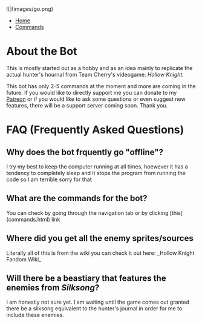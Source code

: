 <div id="header">![](images/go.png)

<div id="navigation">

*   [Home](index.html)
*   [Commands](commands.html)

</div>

</div>

<main>

<div id="about">

# About the Bot

This is mostly started out as a hobby and as an idea mainly to replicate the actual hunter's hournal from Team Cherry's videogame: _Hollow Knight._

This bot has only 2-5 commands at the moment and more are coming in the future. If you would like to directly support me you can donate to my [Patreon](https://www.patreon.com/redlagoon) or if you would like to ask some questions or even suggest new features, there will be a support server coming soon. Thank you.

[](#faq)</div>

<div id="faq">

# FAQ (Frequently Asked Questions)

## Why does the bot frquently go "offline"?

<div class="answer">I try my best to keep the computer running at all times, hoewever it has a tendency to completely sleep and it stops the program from running the code so I am terrible sorry for that</div>

## What are the commands for the bot?

<div class="answer">You can check by going through the navigation tab or by clicking [this](commands.html) link</div>

## Where did you get all the enemy sprites/sources

<div class="answer">Literally all of this is from the wiki you can check it out here: _Hollow Knight Fandom WIki_</div>

## Will there be a beastiary that features the enemies from _Silksong_?

<div class="answer">I am honestly not sure yet. I am waiting until the game comes out granted there be a silksong equivalent to the hunter's journal in order for me to include these enemies.</div>

</div>

</main>

<script>var scroll = new SmoothScroll('a[href*="#"]', { speed: 500 });</script>
